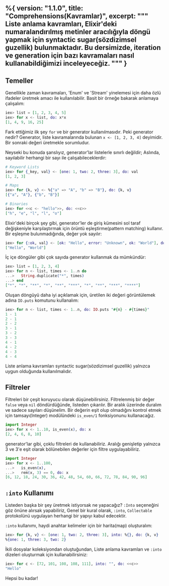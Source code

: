 %{
  version: "1.1.0",
  title: "Comprehensions(Kavramlar)",
  excerpt: """
  Liste anlama kavramları, Elixir'deki numaralandırılmış metinler aracılığıyla döngü yapmak için syntactic sugar(sözdizimsel guzellik) bulunmaktadır. Bu dersimizde, iteration ve generation için bazı kavramaları nasıl kullanabildiğimizi inceleyeceğiz.
  """
}
---

## Temeller

Genellikle zaman kavramaları, 'Enum' ve 'Stream' yinelemesi için daha özlü ifadeler üretmek amacı ile kullanılabilir. Basit bir örneğe bakarak anlamaya çalışalım:

```elixir
iex> list = [1, 2, 3, 4, 5]
iex> for x <- list, do: x*x
[1, 4, 9, 16, 25]
```

Fark ettiğimiz ilk şey `for` ve bir generator kullanılmasıdır.  Peki generator nedir? Generator, liste kavramalarında bulunan `x <- [1, 2, 3, 4]` deyimidir. Bir sonraki değeri üretmekle sorumludur.

Neyseki bu konuda şanslıyız, generator'lar listelerle sınırlı değildir; Aslında, sayılabilir herhangi bir sayı ile çalışabileceklerdir:

```elixir
# Keyword Lists
iex> for {_key, val} <- [one: 1, two: 2, three: 3], do: val
[1, 2, 3]

# Maps
iex> for {k, v} <- %{"a" => "A", "b" => "B"}, do: {k, v}
[{"a", "A"}, {"b", "B"}]

# Binaries
iex> for <<c <- "hello">>, do: <<c>>
["h", "e", "l", "l", "o"]
```

Elixir'deki birçok şey gibi, generator'ler de giriş kümesini sol taraf değişkeniyle karşılaştırmak için örüntü eşleştirme(pattern matching) kullanır. Bir eşleşme bulunmadığında, değer yok sayılır:

```elixir
iex> for {:ok, val} <- [ok: "Hello", error: "Unknown", ok: "World"], do: val
["Hello", "World"]
```

İç içe döngüler gibi çok sayıda generator kullanmak da mümkündür:

```elixir
iex> list = [1, 2, 3, 4]
iex> for n <- list, times <- 1..n do
...>   String.duplicate("*", times)
...> end
["*", "*", "**", "*", "**", "***", "*", "**", "***", "****"]
```

Oluşan döngüyü daha iyi açıklamak için, üretilen iki değeri görüntülemek adına `IO.puts` komutunu kullanalım:

```elixir
iex> for n <- list, times <- 1..n, do: IO.puts "#{n} - #{times}"
1 - 1
2 - 1
2 - 2
3 - 1
3 - 2
3 - 3
4 - 1
4 - 2
4 - 3
4 - 4
```

Liste anlama kavramları syntactic sugar(sözdizimsel guzellik) yalnızca uygun olduğunda kullanılmalıdır.

## Filtreler

Filtreleri bir çeşit koruyucu olarak düşünebilirsiniz. Filtrelenmiş bir değer `false` veya `nil` döndürdüğünde, listeden çıkarılır. Bir aralık üzerinde duralım ve sadece sayıları düşünelim. Bir değerin eşit olup olmadığını kontrol etmek için tamsayı(Integer) modülündeki `is_even/1` fonksiyonunu kullanacağız.

```elixir
import Integer
iex> for x <- 1..10, is_even(x), do: x
[2, 4, 6, 8, 10]
```

generator'lar gibi, çoklu filtreleri de kullanabiliriz. Aralığı genişletip yalnızca 3 ve 3'e eşit olarak bölünebilen değerler için filtre uygulayabiliriz.

```elixir
import Integer
iex> for x <- 1..100,
...>   is_even(x),
...>   rem(x, 3) == 0, do: x
[6, 12, 18, 24, 30, 36, 42, 48, 54, 60, 66, 72, 78, 84, 90, 96]
```

## `:into` Kullanımı

Listeden başka bir şey üretmek istiyorsak ne yapacağız? `:Into` seçeneğini göz önüne alırsak yapabiliriz, Genel bir kural olarak, `:into`, `Collectable` protokolünü uygulayan herhangi bir yapıyı kabul edecektir.

`:into` kullanımı, haydi anahtar kelimeler için bir harita(map) oluşturalım:

```elixir
iex> for {k, v} <- [one: 1, two: 2, three: 3], into: %{}, do: {k, v}
%{one: 1, three: 3, two: 2}
```

İkili dosyalar koleksiyondan oluştuğundan, Liste anlama kavramları ve `:into` dizeleri oluşturmak için kullanabilirsiniz:

```elixir
iex> for c <- [72, 101, 108, 108, 111], into: "", do: <<c>>
"Hello"
```

Hepsi bu kadar!
